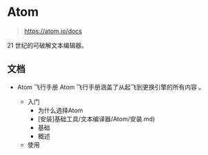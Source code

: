 # Atom

> https://atom.io/docs

21 世纪的可破解文本编辑器。



## 文档

* Atom 飞行手册
Atom 飞行手册涵盖了从起飞到更换引擎的所有内容 。

  * 入门
    * 为什么选择Atom
    * [安装]基础工具/文本编译器/Atom/安装.md)
    * 基础
    * 概述
  * 使用
